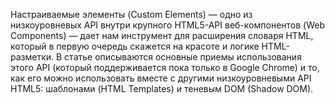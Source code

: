 Настраиваемые элементы (Custom Elements) — одно из низкоуровневых API внутри крупного HTML5-API
веб-компонентов (Web Components) — дает нам инструмент для расширения словаря HTML, который в
первую очередь скажется на красоте и логике HTML-разметки. В статье описываются
основные приемы использования этого API (который поддерживается пока только в Google Chrome)
и то, как его можно использовать вместе с другими низкоуровневыми API HTML5:
шаблонами (HTML Templates) и теневым DOM (Shadow DOM).
